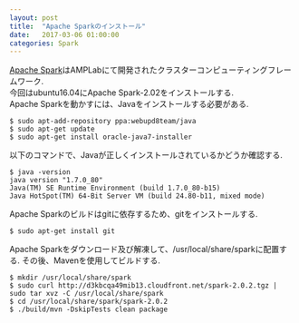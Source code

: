 ```yaml
---
layout: post
title:  "Apache Sparkのインストール"
date:   2017-03-06 01:00:00
categories: Spark
---
```

[Apache Spark](http://spark.apache.org/)はAMPLabにて開発されたクラスターコンピューティングフレームワーク.  
今回はubuntu16.04にApache Spark-2.02をインストールする.  
Apache Sparkを動かすには、Javaをインストールする必要がある.

```
$ sudo apt-add-repository ppa:webupd8team/java
$ sudo apt-get update
$ sudo apt-get install oracle-java7-installer
```

以下のコマンドで、Javaが正しくインストールされているかどうか確認する.

```
$ java -version
java version "1.7.0_80"
Java(TM) SE Runtime Environment (build 1.7.0_80-b15)
Java HotSpot(TM) 64-Bit Server VM (build 24.80-b11, mixed mode)
```

Apache Sparkのビルドはgitに依存するため、gitをインストールする.

```
$ sudo apt-get install git
```

Apache Sparkをダウンロード及び解凍して、/usr/local/share/sparkに配置する.
その後、Mavenを使用してビルドする.

```
$ mkdir /usr/local/share/spark
$ sudo curl http://d3kbcqa49mib13.cloudfront.net/spark-2.0.2.tgz | sudo tar xvz -C /usr/local/share/spark
$ cd /usr/local/share/spark/spark-2.0.2
$ ./build/mvn -DskipTests clean package
```
